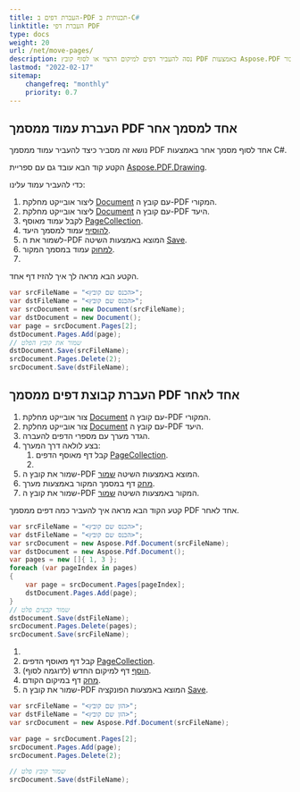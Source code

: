 ```yaml
---
title: העברת דפים ב-PDF תכנותית ב-C#
linktitle: העברת דפי PDF
type: docs
weight: 20
url: /net/move-pages/
description: נסה להעביר דפים למיקום הרצוי או לסוף קובץ PDF באמצעות Aspose.PDF עבור .NET.
lastmod: "2022-02-17"
sitemap:
    changefreq: "monthly"
    priority: 0.7
---
```

<script type="application/ld+json">
{
    "@context": "https://schema.org",
    "@type": "TechArticle",
    "headline": "העברת דפים ב-PDF תכנותית ב-C#",
    "alternativeHeadline": "איך להעביר דפי PDF עם .NET",
    "author": {
        "@type": "Person",
        "name":"Anastasiia Holub",
        "givenName": "Anastasiia",
        "familyName": "Holub",
        "url":"https://www.linkedin.com/in/anastasiia-holub-750430225/"
    },
    "genre": "יצירת מסמכי PDF",
    "keywords": "pdf, c#, הזזת דף PDF",
    "wordcount": "302",
    "proficiencyLevel":"מתחיל",
    "publisher": {
        "@type": "Organization",
        "name": "צוות מסמכי Aspose.PDF",
        "url": "https://products.aspose.com/pdf",
        "logo": "https://www.aspose.cloud/templates/aspose/img/products/pdf/aspose_pdf-for-net.svg",
        "alternateName": "Aspose",
        "sameAs": [
            "https://facebook.com/aspose.pdf/",
            "https://twitter.com/asposepdf",
            "https://www.youtube.com/channel/UCmV9sEg_QWYPi6BJJs7ELOg/featured",
            "https://www.linkedin.com/company/aspose",
            "https://stackoverflow.com/questions/tagged/aspose",
            "https://aspose.quora.com/",
            "https://aspose.github.io/"
        ],
        "contactPoint": [
            {
                "@type": "ContactPoint",
                "telephone": "+1 903 306 1676",
                "contactType": "sales",
                "areaServed": "US",
                "availableLanguage": "en"
            },
            {
                "@type": "ContactPoint",
                "telephone": "+44 141 628 8900",
                "contactType": "sales",
                "areaServed": "GB",
                "availableLanguage": "en"
            },
            {
                "@type": "ContactPoint",
                "telephone": "+61 2 8006 6987",
                "contactType": "sales",
                "areaServed": "AU",
                "availableLanguage": "en"
            }
        ]
    },
    "url": "/net/move-pages/",
    "mainEntityOfPage": {
        "@type": "WebPage",
        "@id": "/net/move-pages/"
    },
    "dateModified": "2022-02-04",
    "description": "נסה להעביר דפים למיקום הרצוי או לסוף קובץ PDF באמצעות Aspose.PDF עבור .NET."
}
</script>
## העברת עמוד ממסמך PDF אחד למסמך אחר

נושא זה מסביר כיצד להעביר עמוד ממסמך PDF אחד לסוף מסמך אחר באמצעות C#.

הקטע קוד הבא עובד גם עם ספריית [Aspose.PDF.Drawing](/pdf/net/drawing/).

כדי להעביר עמוד עלינו:

1. ליצור אובייקט מחלקת [Document](https://reference.aspose.com/pdf/net/aspose.pdf/document) עם קובץ ה-PDF המקורי.
1. ליצור אובייקט מחלקת [Document](https://reference.aspose.com/pdf/net/aspose.pdf/document) עם קובץ ה-PDF היעד.
1. לקבל עמוד מאוסף [PageCollection](https://reference.aspose.com/pdf/net/aspose.pdf/pagecollection).
1. [להוסיף](https://reference.aspose.com/pdf/net/aspose.pdf.pagecollection/add/methods/1) עמוד למסמך היעד.
1. לשמור את ה-PDF המוצא באמצעות השיטה [Save](https://reference.aspose.com/pdf/net/aspose.pdf.document/save/methods/4).
1. [למחוק](https://reference.aspose.com/pdf/net/aspose.pdf.pagecollection/delete/methods/1) עמוד במסמך המקור.
1.

הקטע הבא מראה לך איך להזיז דף אחד.

```csharp
var srcFileName = "<הכנס שם קובץ>";
var dstFileName = "<הכנס שם קובץ>";
var srcDocument = new Document(srcFileName);
var dstDocument = new Document();
var page = srcDocument.Pages[2];
dstDocument.Pages.Add(page);
// שמור את קובץ הפלט
dstDocument.Save(srcFileName);
srcDocument.Pages.Delete(2);
srcDocument.Save(dstFileName);
```

## העברת קבוצת דפים ממסמך PDF אחד לאחר

1. צור אובייקט מחלקת [Document](https://reference.aspose.com/pdf/net/aspose.pdf/document) עם קובץ ה-PDF המקורי.
1. צור אובייקט מחלקת [Document](https://reference.aspose.com/pdf/net/aspose.pdf/document) עם קובץ ה-PDF היעד.
1. הגדר מערך עם מספרי הדפים להעברה.
1. בצע לולאה דרך המערך:
    1. קבל דף מאוסף הדפים [PageCollection](https://reference.aspose.com/pdf/net/aspose.pdf/pagecollection).
    1.
1. שמור את קובץ ה-PDF המוצא באמצעות השיטה [שמור](https://reference.aspose.com/pdf/net/aspose.pdf.document/save/methods/4).
1. [מחק](https://reference.aspose.com/pdf/net/aspose.pdf.pagecollection/delete/methods/2) דף במסמך המקור באמצעות מערך.
1. שמור את קובץ ה-PDF המקור באמצעות השיטה [שמור](https://reference.aspose.com/pdf/net/aspose.pdf.document/save/methods/4).

קטע הקוד הבא מראה איך להעביר כמה דפים ממסמך PDF אחד לאחר.

```csharp
var srcFileName = "<הכנס שם קובץ>";
var dstFileName = "<הכנס שם קובץ>";
var srcDocument = new Aspose.Pdf.Document(srcFileName);
var dstDocument = new Aspose.Pdf.Document();
var pages = new []{ 1, 3 };
foreach (var pageIndex in pages)
{
    var page = srcDocument.Pages[pageIndex];
    dstDocument.Pages.Add(page);
}                       
// שמור קבצים פלט
dstDocument.Save(dstFileName);
srcDocument.Pages.Delete(pages);
srcDocument.Save(srcFileName);
```
1.
1. קבל דף מאוסף הדפים [PageCollection](https://reference.aspose.com/pdf/net/aspose.pdf/pagecollection).
1. [הוסף](https://reference.aspose.com/pdf/net/aspose.pdf.pagecollection/add/methods/1) דף למיקום החדש (לדוגמה לסוף).
1. [מחק](https://reference.aspose.com/pdf/net/aspose.pdf.pagecollection/delete/methods/1) דף במיקום הקודם.
1. שמור את קובץ ה-PDF המוצא באמצעות הפונקציה [Save](https://reference.aspose.com/pdf/net/aspose.pdf.document/save/methods/4).

```csharp
var srcFileName = "<הזן שם קובץ>";
var dstFileName = "<הזן שם קובץ>";
var srcDocument = new Aspose.Pdf.Document(srcFileName);

var page = srcDocument.Pages[2];
srcDocument.Pages.Add(page);
srcDocument.Pages.Delete(2);          

// שמור קובץ פלט
srcDocument.Save(dstFileName);
```

<script type="application/ld+json">
{
    "@context": "http://schema.org",
    "@type": "SoftwareApplication",
    "name": "Aspose.PDF for .NET Library",
    "image": "https://www.aspose.cloud/templates/aspose/img/products/pdf/aspose_pdf-for-net.svg",
    "url": "https://www.aspose.com/",
    "publisher": {
        "@type": "Organization",
        "name": "Aspose.PDF",
        "url": "https://products.aspose.com/pdf",
        "logo": "https://www.aspose.cloud/templates/aspose/img/products/pdf/aspose_pdf-for-net.svg",
        "alternateName": "Aspose",
        "sameAs": [
            "https://facebook.com/aspose.pdf/",
            "https://twitter.com/asposepdf",
            "https://www.youtube.com/channel/UCmV9sEg_QWYPi6BJJs7ELOg/featured",
            "https://www.linkedin.com/company/aspose",
            "https://stackoverflow.com/questions/tagged/aspose",
            "https://aspose.quora.com/",
            "https://aspose.github.io/"
        ],
        "contactPoint": [
            {
                "@type": "ContactPoint",
                "telephone": "+1 903 306 1676",
                "contactType": "sales",
                "areaServed": "US",
                "availableLanguage": "en"
            },
            {
                "@type": "ContactPoint",
                "telephone": "+44 141 628 8900",
                "contactType": "sales",
                "areaServed": "GB",
                "availableLanguage": "en"
            },
            {
                "@type": "ContactPoint",
                "telephone": "+61 2 8006 6987",
                "contactType": "sales",
                "areaServed": "AU",
                "availableLanguage": "en"
            }
        ]
    },
    "offers": {
        "@type": "Offer",
        "price": "1199",
        "priceCurrency": "USD"
    },
    "applicationCategory": "PDF Manipulation Library for .NET",
    "downloadUrl": "https://www.nuget.org/packages/Aspose.PDF/",
    "operatingSystem": "Windows, MacOS, Linux",
    "screenshot": "https://docs.aspose.com/pdf/net/create-pdf-document/screenshot.png",
    "softwareVersion": "2022.1",
    "aggregateRating": {
        "@type": "AggregateRating",
        "ratingValue": "5",
        "ratingCount": "16"
    }
}
</script>

